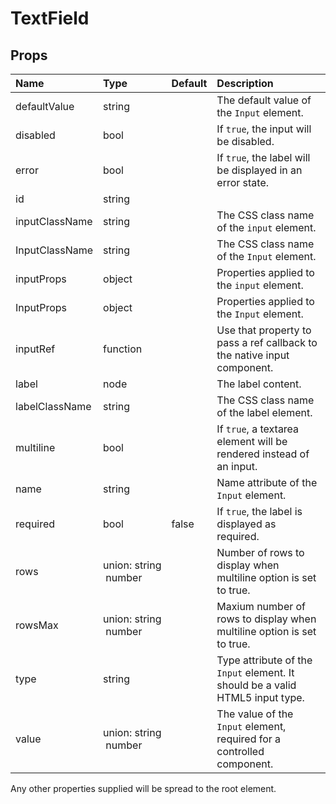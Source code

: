 # TextField



## Props
| Name | Type | Default | Description |
|:-----|:-----|:--------|:------------|
| defaultValue | string |  | The default value of the `Input` element. |
| disabled | bool |  | If `true`, the input will be disabled. |
| error | bool |  | If `true`, the label will be displayed in an error state. |
| id | string |  |  |
| inputClassName | string |  | The CSS class name of the `input` element. |
| InputClassName | string |  | The CSS class name of the `Input` element. |
| inputProps | object |  | Properties applied to the `input` element. |
| InputProps | object |  | Properties applied to the `Input` element. |
| inputRef | function |  | Use that property to pass a ref callback to the native input component. |
| label | node |  | The label content. |
| labelClassName | string |  | The CSS class name of the label element. |
| multiline | bool |  | If `true`, a textarea element will be rendered instead of an input. |
| name | string |  | Name attribute of the `Input` element. |
| required | bool | false | If `true`, the label is displayed as required. |
| rows | union:&nbsp;string<br>&nbsp;number<br> |  | Number of rows to display when multiline option is set to true. |
| rowsMax | union:&nbsp;string<br>&nbsp;number<br> |  | Maxium number of rows to display when multiline option is set to true. |
| type | string |  | Type attribute of the `Input` element. It should be a valid HTML5 input type. |
| value | union:&nbsp;string<br>&nbsp;number<br> |  | The value of the `Input` element, required for a controlled component. |

Any other properties supplied will be spread to the root element.


